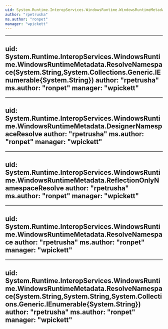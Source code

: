 ```yaml
---
uid: System.Runtime.InteropServices.WindowsRuntime.WindowsRuntimeMetadata
author: "rpetrusha"
ms.author: "ronpet"
manager: "wpickett"
---
```


---
uid: System.Runtime.InteropServices.WindowsRuntime.WindowsRuntimeMetadata.ResolveNamespace(System.String,System.Collections.Generic.IEnumerable{System.String})
author: "rpetrusha"
ms.author: "ronpet"
manager: "wpickett"
---

---
uid: System.Runtime.InteropServices.WindowsRuntime.WindowsRuntimeMetadata.DesignerNamespaceResolve
author: "rpetrusha"
ms.author: "ronpet"
manager: "wpickett"
---

---
uid: System.Runtime.InteropServices.WindowsRuntime.WindowsRuntimeMetadata.ReflectionOnlyNamespaceResolve
author: "rpetrusha"
ms.author: "ronpet"
manager: "wpickett"
---

---
uid: System.Runtime.InteropServices.WindowsRuntime.WindowsRuntimeMetadata.ResolveNamespace
author: "rpetrusha"
ms.author: "ronpet"
manager: "wpickett"
---

---
uid: System.Runtime.InteropServices.WindowsRuntime.WindowsRuntimeMetadata.ResolveNamespace(System.String,System.String,System.Collections.Generic.IEnumerable{System.String})
author: "rpetrusha"
ms.author: "ronpet"
manager: "wpickett"
---
